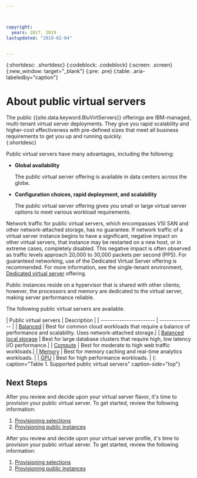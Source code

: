 ```yaml
---



copyright:
  years: 2017, 2019
lastupdated: "2019-02-04"


---
```


{:shortdesc: .shortdesc}
{:codeblock: .codeblock}
{:screen: .screen}
{:new_window: target="_blank"}
{:pre: .pre}
{:table: .aria-labeledby="caption"}

# About public virtual servers
The public {{site.data.keyword.BluVirtServers}} offerings are IBM-managed, multi-tenant virtual server deployments. They give you rapid scalability and higher-cost effectiveness with pre-defined sizes that meet all business requirements to get you up and running quickly.  
{:shortdesc}

Public virtual servers have many advantages, including the following:

* **Global availability**

    The public virtual server offering is available in data centers across the globe.

* **Configuration choices, rapid deployment, and scalability**

    The public virtual server offering gives you small or large virtual server options to meet various workload requirements.

Network traffic for public virtual servers, which encompasses VSI SAN and other network-attached storage, has no guarantee. If network traffic of a virtual server instance begins to have a significant, negative impact on other virtual servers, that instance may be restarted on a new host, or in extreme cases, completely disabled. This negative impact is often observed as traffic levels approach 20,000 to 30,000 packets per second (PPS).  For guaranteed networking, use of the Dedicated Virtual Server offering is recommended. For more information, see the single-tenant environment, [Dedicated virtual server](/docs/vsi/vsi_dedicated.html) offering.

Public instances reside on a hypervisor that is shared with other clients; however, the processors and memory are dedicated to the virtual server, making server performance reliable.

The following public virtual servers are available.

| Public virtual servers  | Description     |                                                                                          | ----------------------- | --------------- |
| [Balanced](/docs/vsi/vsi_public_balanced.html) | Best for common cloud workloads that require a balance of performance and scalability. Uses network-attached storage.|
| [Balanced local storage](/docs/vsi/vsi_public_balanced_local.html) | Best for large database clusters that require high, low latency I/O performance.|
| [Compute](/docs/vsi/vsi_public_compute.html) | Best for moderate to high web traffic workloads.|
| [Memory](/docs/vsi/vsi_public_memory.html)  | Best for memory caching and real-time analytics workloads. |
| [GPU](/docs/vsi/vsi_public_gpu.html)  | Best for high performance workloads. |
{: caption="Table 1. Supported public virtual servers" caption-side="top"}

## Next Steps

After you review and decide upon your virtual server flavor, it's time to provision your public virtual server. To get started, review the following information:
1. [Provisioning selections](/docs/vsi/vsi_public_selections.html)
2. [Provisioning public instances](/docs/vsi/vsi_provision_public.html)

After you review and decide upon your virtual server profile, it's time to provision your public virtual server. To get started, review the following information: 
1. [Provisioning selections](/docs/vsi/vsi_public_selections.html)
2. [Provisioning public instances](/docs/vsi/vsi_provision_public.html)

